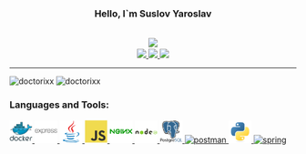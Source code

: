 <div id="header" align="center">
  <h3>Hello, I`m Suslov Yaroslav</h3>
  <br>
  <img src="https://media.giphy.com/media/M9gbBd9nbDrOTu1Mqx/giphy.gif" width="100"/>
  <br>
  <a href="https://vk.com/doctorixx">
    <img src="https://img.shields.io/badge/-Vkontakte-454444?style=for-the-badge&logo=Vk">
  </a>
  <a href="https://doctorixx.t.me/">
    <img src="https://img.shields.io/badge/-Telegram-454444?style=for-the-badge&logo=telegram">
  </a>
   <a href="https://discordapp.com/users/485304952143609856/">
    <img src="https://img.shields.io/badge/-Discord-454444?style=for-the-badge&logo=discord">
  </a>
</div>

___

<!-- Stats -->
<!--
<p></p>
<p>&nbsp;<img align="center" src="https://github-readme-stats.vercel.app/api?username=doctorixx&show_icons=true&locale=en" alt="doctorixx" /></p>
<p></p>
-->
<p>
  
  <img src="https://github-readme-streak-stats.herokuapp.com/?user=doctorixx&" alt="doctorixx" />
  <img src="https://github-readme-stats.vercel.app/api/top-langs?username=doctorixx&show_icons=true&locale=en&layout=compact" alt="doctorixx" />

  </p>



<!-- Tools -->
<h3 align="left">Languages and Tools:</h3>
<p align="left"> <a href="https://www.docker.com/" target="_blank" rel="noreferrer"> <img src="https://raw.githubusercontent.com/devicons/devicon/master/icons/docker/docker-original-wordmark.svg" alt="docker" width="40" height="40"/> </a> <a href="https://expressjs.com" target="_blank" rel="noreferrer"> <img src="https://raw.githubusercontent.com/devicons/devicon/master/icons/express/express-original-wordmark.svg" alt="express" width="40" height="40"/> </a> <a href="https://www.java.com" target="_blank" rel="noreferrer"> <img src="https://raw.githubusercontent.com/devicons/devicon/master/icons/java/java-original.svg" alt="java" width="40" height="40"/> </a> <a href="https://developer.mozilla.org/en-US/docs/Web/JavaScript" target="_blank" rel="noreferrer"> <img src="https://raw.githubusercontent.com/devicons/devicon/master/icons/javascript/javascript-original.svg" alt="javascript" width="40" height="40"/> </a> <a href="https://www.nginx.com" target="_blank" rel="noreferrer"> <img src="https://raw.githubusercontent.com/devicons/devicon/master/icons/nginx/nginx-original.svg" alt="nginx" width="40" height="40"/> </a> <a href="https://nodejs.org" target="_blank" rel="noreferrer"> <img src="https://raw.githubusercontent.com/devicons/devicon/master/icons/nodejs/nodejs-original-wordmark.svg" alt="nodejs" width="40" height="40"/> </a> <a href="https://www.postgresql.org" target="_blank" rel="noreferrer"> <img src="https://raw.githubusercontent.com/devicons/devicon/master/icons/postgresql/postgresql-original-wordmark.svg" alt="postgresql" width="40" height="40"/> </a> <a href="https://postman.com" target="_blank" rel="noreferrer"> <img src="https://www.vectorlogo.zone/logos/getpostman/getpostman-icon.svg" alt="postman" width="40" height="40"/> </a> <a href="https://www.python.org" target="_blank" rel="noreferrer"> <img src="https://raw.githubusercontent.com/devicons/devicon/master/icons/python/python-original.svg" alt="python" width="40" height="40"/> </a> <a href="https://spring.io/" target="_blank" rel="noreferrer"> <img src="https://www.vectorlogo.zone/logos/springio/springio-icon.svg" alt="spring" width="40" height="40"/> </a> </p>
